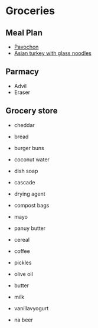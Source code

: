 # Groceries

## Meal Plan

- [Pavochon](https://www.bonappetit.com/recipe/pavochon)
- [Asian turkey with glass noodles](https://www.bonappetit.com/recipe/mouthwatering-turkey-with-glass-noodles)

## Parmacy

- Advil
- Eraser

## Grocery store

- cheddar
- bread
- burger buns
- coconut water
- dish soap
- cascade
- drying agent
- compost bags
- mayo
- panuy butter
- cereal
- coffee
- pickles
- olive oil
- butter
- milk
- vanillavyogurt

- na beer
